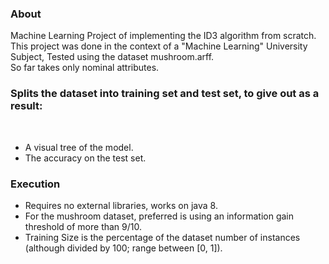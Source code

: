 <h3>About</h3>
Machine Learning Project of implementing the ID3 algorithm from scratch. <br>
This project was done in the context of a "Machine Learning" University Subject, Tested using the dataset mushroom.arff.<br>
So far takes only nominal attributes.<br>
<h3>Splits the dataset into training set and test set, to give out as a result:</h3><br>
<ul>
    <li>A visual tree of the model.</li>
    <li>The accuracy on the test set.</li>
</ul>
<h3>Execution</h3>
<ul>
    <li>Requires no external libraries, works on java 8.</li>
    <li>For the mushroom dataset, preferred is using an information gain threshold of more than 9/10.</li>
    <li>Training Size is the percentage of the dataset number of instances (although divided by 100; range between [0, 1]).</li>
</ul>

